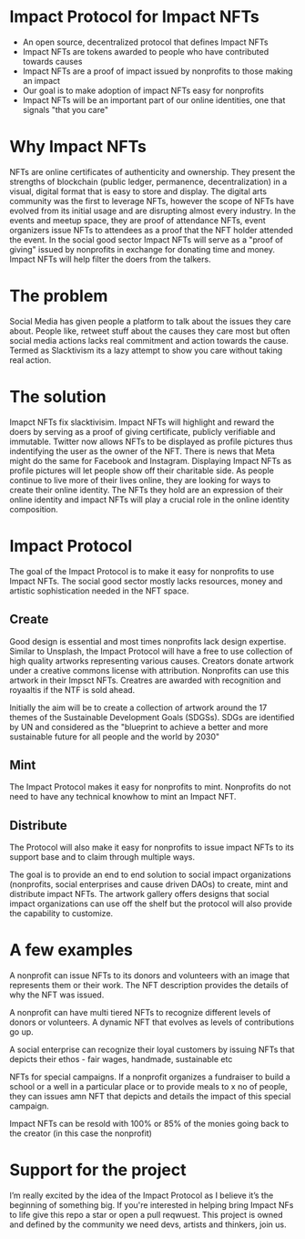 # Impact Protocol for Impact NFTs

* An open source, decentralized protocol that defines Impact NFTs 
* Impact NFTs are tokens awarded to people who have contributed towards causes
* Impact NFTs are a proof of impact issued by nonprofits to those making an impact
* Our goal is to make adoption of impact NFTs easy for nonprofits
* Impact NFTs will be an important part of our online identities, one that signals "that you care"

# Why Impact NFTs

NFTs are online certificates of authenticity and ownership. They present the strengths of blockchain (public ledger, permanence, decentralization) in a visual, digital format that is easy to store and display. The digital arts community was the first to leverage NFTs, however the scope of NFTs have evolved from its initial usage and are disrupting almost every industry. In the events and meetup space, they are proof of attendance NFTs, event organizers issue NFTs to attendees as a proof that the NFT holder attended the event. In the social good sector Impact NFTs will serve as a "proof of giving" issued by nonprofits in exchange for donating time and money. Impact NFTs will help filter the doers from the talkers. 

# The problem 

Social Media has given people a platform to talk about the issues they care about. People like, retweet stuff about the causes they care most but often social media actions lacks real commitment and action towards the cause. Termed as Slacktivism its a lazy attempt to show you care without taking real action.

# The solution

Imapct NFTs fix slacktivisim. Impact NFTs will highlight and reward the doers by serving as a proof of giving certificate, publicly verifiable and immutable. Twitter now allows NFTs to be displayed as profile pictures thus indentifying the user as the owner of the NFT. There is news that Meta might do the same for Facebook and Instagram. Displaying Impact NFTs as profile pictures will let people show off their charitable side. As people continue to live more of their lives online, they are looking for ways to create their online identity. The NFTs they hold are an expression of their online identity and impact NFTs will play a crucial role in the online identity composition. 

# Impact Protocol

The goal of the Impact Protocol is to make it easy for nonprofits to use Impact NFTs. The social good sector mostly lacks resources, money and artistic sophistication needed in the NFT space. 

## Create 
Good design is essential and most times nonprofits lack design expertise. Similar to Unsplash, the Impact Protocol will have a free to use collection of high quality artworks representing various causes. Creators donate artwork under a creative commons license with attribution. Nonprofits can use this artwork in their Impsct NFTs. Creatres are awarded with recognition and royaaltis if the NTF is sold ahead.

Initially the aim will be to create a collection of artwork around the 17 themes of the Sustainable Development Goals (SDGSs). SDGs are identified by UN and considered as the "blueprint to achieve a better and more sustainable future for all people and the world by 2030"

## Mint

The Impact Protocol makes it easy for nonprofits to mint. Nonprofits do not need to have any technical knowhow to mint an Impact NFT. 

## Distribute

The Protocol will also make it easy for nonprofits to issue impact NFTs to its support base and to claim through multiple ways. 

The goal is to provide an end to end solution to social impact organizations (nonprofits, social enterprises and cause driven DAOs) to create, mint and distribute impact NFTs. The artwork gallery offers designs that social impact organizations can use off the shelf but the protocol will also provide the capability to customize. 

# A few examples

A nonprofit can issue NFTs to its donors and volunteers with an image that represents them or their work. The NFT description provides the details of why the NFT was issued.

A nonprofit can have multi tiered NFTs to recognize different levels of donors or volunteers. A dynamic NFT that evolves as levels of contributions go up. 

A social enterprise can recognize their loyal customers by issuing NFTs that depicts their ethos - fair wages, handmade, sustainable etc

NFTs for special campaigns. If a nonprofit organizes a fundraiser to build a school or a well in a particular place or to provide meals to x no of people, they can issues amn NFT that depicts and details the impact of this special campaign.

Impact NFTs can be resold with 100% or 85% of the monies going back to the creator (in this case the nonprofit)

# Support for the project

I’m really excited by the idea of the Impact Protocol as I believe it’s the beginning of something big. If you're interested in helping bring Impact NFs to life give this repo a star or open a pull reqwuest. This project is owned and defined by the community we need devs, artists and thinkers, join us.
